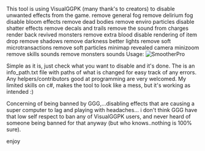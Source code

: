 This tool is using VisualGGPK (many thank's to creators) to disable unwanted effects from the game.
remove general fog
remove delirium fog
disable bloom effects
remove dead bodies
remove enviro particles
disable shatter effects
remove decals and trails
remove the sound from charges
render back revived monsters
remove extra blood
disable rendering of item drop
remove shadows
remove darkness
better lights
remove soft microtransactions
remove soft particles
minimap revealed
camera minizoom
remove skills sounds
remove monsters sounds
Usage:
![SmootherPro](https://user-images.githubusercontent.com/108666368/177135825-6ea1503d-8e19-4d97-95c5-4b05b99412c5.PNG)

Simple as it is, just check what you want to disable and it's done. The is an info_path.txt file with paths of what 
is changed for easy track of any errors. Any helpers/contributors good at programming are very welcomed. My limited skills on c#, makes the tool to look like a mess, 
but it's working as intended :)

Concerning of being banned by GGG,...disabling effects that are causing a super computer to lag and playing with headaches...
i don't think GGG have that low self respect to ban any of VisualGGPK users, and never heard of someone being banned for that anyway 
(but who knows..nothing is 100% sure).

enjoy

